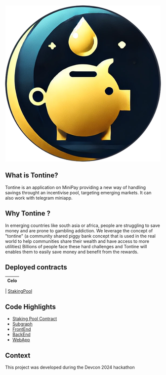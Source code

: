 ![logo](./doc/tontine-logo.png)

## What is Tontine?

Tontine is an application on MiniPay providing a new way of handling savings throught an incentivise pool, targeting emerging markets. It can also work with telegram miniapp.

## Why Tontine ?

In emerging countries like south asia or africa, people are struggling to save money and are prone to gambling addiction. We leverage the concept of "tontine" (a community shared piggy bank concept that is used in the real world to help communities share their wealth and have access to more utilities)
Billions of people face these hard challenges and Tontine will enables them to easily save money and benefit from the rewards.

## Deployed contracts

| Celo |
| :--: |

| [StakingPool](https://celoscan.io/address/0xAa65A85a674A54bBa3f3a11901b25b1c9150939E)

## Code Highlights

- [Staking Pool Contract](https://github.com/thibaultmthh/minilend/tree/main/hardhat)
- [Subgraph](https://github.com/thibaultmthh/minilend/tree/main/subgraph)
- [FrontEnd](https://github.com/thibaultmthh/minilend/tree/main/frontend)
- [BackEnd](https://github.com/thibaultmthh/minilend/tree/main/backend)
- [WebApp](https://tontine.money/)

## Context

This project was developed during the Devcon 2024 hackathon
